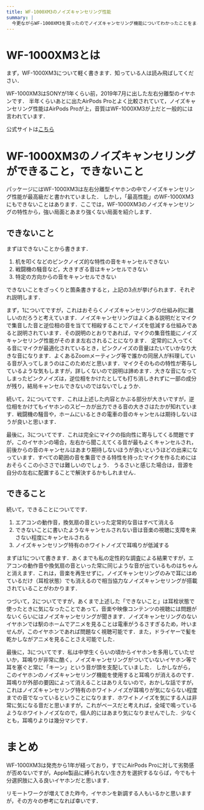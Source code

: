 ```yaml
---
title: WF-1000XM3のノイズキャンセリング性能
summary: |
  今更ながらWF-1000XM3を買ったのでノイズキャンセリング機能についてわかったことをまとめます．
---
```


# WF-1000XM3とは
まず，WF-1000XM3について軽く書きます．知っている人は読み飛ばしてください．

WF-1000XM3はSONYが1年くらい前，2019年7月に出した左右分離型のイヤホンです．
半年くらいあとに出たAirPods Proとよく比較されていて，ノイズキャンセリング性能はAirPods Proが上，音質はWF-1000XM3が上だと一般的には言われています．

公式サイトは[こちら](https://www.sony.jp/headphone/products/WF-1000XM3/)

# WF-1000XM3のノイズキャンセリングができること，できないこと
パッケージにはWF-1000XM3は左右分離型イヤホンの中でノイズキャンセリング性能が最高級だと書かれていました．
しかし，「最高性能」のWF-1000XM3にもできないことはあります．ここでは，WF-1000XM3のノイズキャンセリングの特性から，強い局面とあまり強くない局面を紹介します．

## できないこと
まずはできないことから書きます．

1. 机を叩くなどのピンクノイズ的な特性の音をキャンセルできない
2. 戦闘機の騒音など，大きすぎる音はキャンセルできない
3. 特定の方向からの音をキャンセルできない

できないことをざっくりと箇条書きすると，上記の3点が挙げられます．それぞれ説明します．

まず，1についてですが，これはおそらくノイズキャンセリングの仕組み的に難しいのだろうと考えています．ノイズキャンセリングはよくある説明だとマイクで集音した音と逆位相の音を当てて相殺することでノイズを低減する仕組みであると説明されています．その説明のとおりであれば，マイクの集音性能にノイズキャンセリング性能がそのまま左右されることになります．
定常的に入ってくる音にマイクが最適化されているとき，ピンクノイズの音量はたいていかなり大きな音になります．よくあるZoomメーティング等で誰かの同居人が料理している音が入ってしまうのはこのためだと思います．マイクそのものの特性が寄与しているような気もしますが，詳しくないので説明は諦めます．大きな音になってしまったピンクノイズは，逆位相をかけたとしても打ち消しきれずに一部の成分が残り，結局キャンセルできないのではないでしょうか．

続いて，2についてです．これは上述した内容とかぶる部分が大きいですが，逆位相をかけてもイヤホンのスピーカが出力できる音の大きさはたかが知れています．戦闘機の騒音や，ホームにいるときの電車の音のキャンセルは期待しないほうが良いと思います．

最後に，3についてです．これは完全にマイクの指向性に寄与してくる問題ですが，このイヤホンの場合，左右から聞こえてくる音が最もよくキャンセルされ，前後からの音のキャンセルはあまり期待しないほうが良いというほどの出来になっています．すべての範囲の音を集音できる特性を持ったマイクを作るためにはおそらくこの小ささでは難しいのでしょう．
うるさいと感じた場合は，音源を自分の左右に配置することで解決するかもしれません．

## できること
続いて，できることについてです．

1. エアコンの動作音，換気扇の音といった定常的な音はすべて消える
2. できないことに書いたようなキャンセルされない音は音楽の視聴に支障を来さない程度にキャンセルされる
3. ノイズキャンセリング特有のホワイトノイズで耳鳴りが低減する

まずは1について書きます．あくまでも私の定性的な調査による結果ですが，エアコンの動作音や換気扇の音といった常に同じような音が出ているものはちゃんと消えます．これは，音楽を再生せずに，ノイズキャンセリングのみで耳にはめているだけ（耳栓状態）でも消えるので相当協力なノイズキャンセリングが搭載されていることがわかります．

つづいて，2についてですが，あくまで上述した「できないこと」は耳栓状態で使ったときに気になったことであって，音楽や映像コンテンツの視聴には問題がないくらいにはノイズキャンセリングが聞きます．ノイズキャンセリングのないイヤホンでは駅のホームでアニメを見ることは電車がうるさすぎるため，叶いませんが，このイヤホンであれば問題なく視聴可能です．また，ドライヤーで髪を乾かしながアニメを見ることさえ可能でした．

最後に，3についてです．私は中学生くらいの頃からイヤホンを多用していたせいか，耳鳴りが非常に酷く，ノイズキャンセリングがついていないイヤホン等で耳を塞ぐと常に「キーン」という音が頭を支配していました．
しかしながら，このイヤホンのノイズキャンセリング機能を使用すると耳鳴りが消えるのです．耳鳴りが外部の要因によって消えることはありえないので，おかしな話ですが，これはノイズキャンセリング特有のホワイトノイズが耳鳴りが気にならない程度までの音でなっているということになります．ホワイトノイズを気にする人は非常に気になる音だと思いますが，これがベースだと考えれば，全域で鳴っているようなホワイトノイズなので，個人的にはあまり気になりませんでした．少なくとも，耳鳴りよりは幾分マシです．

# まとめ
WF-1000XM3は発売から1年が経っており，すでにAirPods Proに対して劣勢感が否めないですが，Apple製品に縛られない生き方を選択するならば，今でも十分選択肢に入る良いイヤホンだと思います．

リモートワークが増えてきた昨今，イヤホンを新調する人もいるかと思いますが，その方々の参考になれば幸いです．

